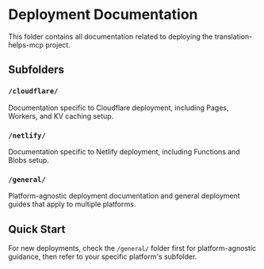 # Deployment Documentation

This folder contains all documentation related to deploying the translation-helps-mcp project.

## Subfolders

### `/cloudflare/`

Documentation specific to Cloudflare deployment, including Pages, Workers, and KV caching setup.

### `/netlify/`

Documentation specific to Netlify deployment, including Functions and Blobs setup.

### `/general/`

Platform-agnostic deployment documentation and general deployment guides that apply to multiple platforms.

## Quick Start

For new deployments, check the `/general/` folder first for platform-agnostic guidance, then refer to your specific platform's subfolder.
